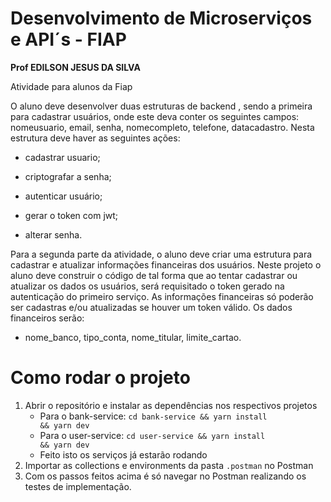 # Desenvolvimento de Microserviços e API´s - FIAP

<b>Prof EDILSON JESUS DA SILVA</b>

Atividade para alunos da Fiap 

O aluno deve desenvolver duas estruturas de backend , sendo a primeira para cadastrar usuários, onde este deva conter os seguintes campos: nomeusuario, email, senha, nomecompleto, telefone, datacadastro. Nesta estrutura deve haver as seguintes ações: 

- cadastrar usuario; 

- criptografar a senha; 

- autenticar usuário; 

- gerar o token com jwt; 

- alterar senha. 

Para a segunda parte da atividade, o aluno deve criar uma estrutura para cadastrar e atualizar informações financeiras dos usuários. Neste projeto o aluno deve construir o código de tal forma que ao tentar cadastrar ou atualizar os dados os usuários, será requisitado o token gerado na autenticação do primeiro serviço. As informações financeiras só poderão ser cadastras e/ou atualizadas se houver um token válido. Os dados financeiros serão: 

- nome_banco, tipo_conta, nome_titular, limite_cartao. 

# Como rodar o projeto

1. Abrir o repositório e instalar as dependências nos respectivos projetos
    - Para o bank-service: <code>cd bank-service && yarn install && yarn dev</code>
    - Para o user-service: <code>cd user-service && yarn install && yarn dev</code>
    - Feito isto os serviços já estarão rodando
2. Importar as collections e environments da pasta `.postman` no Postman
3. Com os passos feitos acima é só navegar no Postman realizando os testes de implementação.
